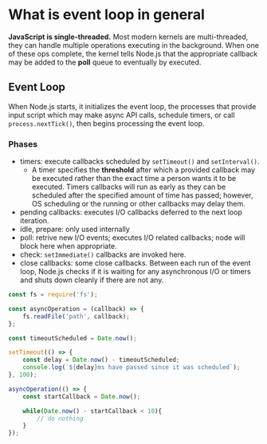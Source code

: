 # What is event loop in general
**JavaScript is single-threaded.**
Most modern kernels are multi-threaded, they can handle multiple operations executing in the background. When one of these ops complete, the kernel tells Node.js that the appropriate callback may be added to the **poll** queue to eventually by executed.

## Event Loop
When Node.js starts, it initializes the event loop, the processes that provide input script which may make async API calls, schedule timers, or call `process.nextTick()`, then begins processing the event loop.

### Phases
* timers: execute callbacks scheduled by `setTimeout()` and `setInterval()`.
  * A timer specifies the **threshold** after which a provided callback may be executed rather than the exact time a person wants it to be executed. Timers callbacks will run as early as they can be scheduled after the specified amount of time has passed; however, OS scheduling or the running or other callbacks may delay them.
* pending callbacks: executes I/O callbacks deferred to the next loop iteration.
* idle, prepare: only used internally
* poll: retrive new I/O events; executes I/O related callbacks; node will block here when appropriate.
* check: `setImmediate()` callbacks are invoked here.
* close callbacks: some close callbacks.
Between each run of the event loop, Node.js checks if it is waiting for any asynchronous I/O or timers and shuts down cleanly if there are not any.

```JavaScript
const fs = require('fs');

const asyncOperation = (callback) => {
    fs.readFile('path', callback);
};

const timeoutScheduled = Date.now();

setTimeout(() => {
    const delay = Date.now() - timeoutScheduled;
    console.log(`${delay}ms have passed since it was scheduled`);
}, 100);

asyncOperation(() => {
    const startCallback = Date.now();

    while(Date.now() - startCallback < 10){
        // do nothing
    }
});
```
